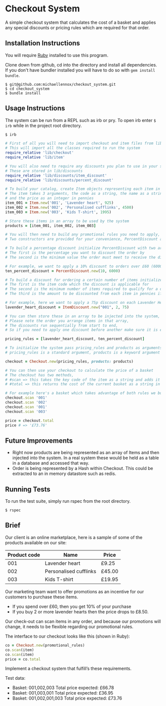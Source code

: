 # Checkout System

A simple checkout system that calculates the cost of a basket and applies any special discounts or pricing rules which are required for that order.

## Installation Instructions

You will require [Ruby](https://www.ruby-lang.org/en/downloads/) installed to use this program.

Clone down from github, cd into the directory and install all dependencies. If you don't have bundler installed you will have to do so with `gem install bundle`.

```
$ git@github.com:michaellennox/checkout_system.git
$ cd checkout_system
$ bundle install
```

## Usage Instructions

The system can be run from a REPL such as irb or pry. To open irb enter `$ irb` while in the project root directory.

```ruby
$ irb

# First of all you will need to import checkout and item files from lib,
# This will import all the classes required to run the system
require_relative 'lib/checkout'
require_relative 'lib/item'

# You will also need to require any discounts you plan to use in your system,
# These are stored in lib/discounts
require_relative 'lib/discounts/item_discount'
require_relative 'lib/discounts/percent_discount'

# To build your catalog, create Item objects representing each item in the catalog,
# The item takes 3 arguments, the code as a string, the name as a string
# and the price as an integer in pennies
item_001 = Item.new('001', 'Lavender heart', 925)
item_002 = Item.new('002', 'Personalised cufflinks', 4500)
item_003 = Item.new('003', 'Kids T-shirt', 1995)

# Store these items in an array to be used by the system
products = [item_001, item_002, item_003]

# You will then need to build any promotional rules you need to apply,
# Two constructors are provided for your convenience, PercentDiscount and ItemDiscount

# To build a percentage discount initialize PercentDiscount with two arguments,
# The first is the percentage you want to discount the order by
# The second is the minimum value the order must meet to receive the discount in pennies

# For example, we want to apply a 10% discount to orders over £60 (6000p)
ten_percent_discount = PercentDiscount.new(10, 6000)

# To build a discount for ordering a certain number of items initialize ItemDiscount with three arguments,
# The first is the item code which the discount is applicable for
# The second is the minimum number of items required to qualify for a discount
# The third is the amount to be discounted from each item in pennies if it qualifies

# For example, here we want to apply a 75p discount on each Lavender Heart when you order 2 or more
lavender_heart_discount = ItemDiscount.new("001", 2, 75)

# You can then store these in an array to be injected into the system,
# Please note the order you arrange items in that array,
# The discounts run sequentially from start to end,
# So if you need to apply one discount before another make sure it is earlier

pricing_rules = [lavender_heart_discount, ten_percent_discount]

# To initialize the system pass pricing_rules and products as arguments
# pricing_rules is a standard argument, products is a keyword argument

checkout = Checkout.new(pricing_rules, products: products)

# You can then use your checkout to calculate the price of a basket
# The checkout has two methods,
# #scan => this takes the key code of the item as a string and adds it to your basket
# #total => this returns the cost of the current basket as a string in pounds

# For example here's a basket which takes advantage of both rules we built
checkout.scan '001'
checkout.scan '002'
checkout.scan '001'
checkout.scan '003'

price = checkout.total
price # => '£73.76'
```

## Future Improvements

* Right now products are being represented as an array of Items and then injected into the system. In a real system these would be held as a table in a database and accessed that way.
* Order is being represented by a Hash within Checkout. This could be extracted to an in memory datastore such as redis.

## Running Tests

To run the test suite, simply run rspec from the root directory.

```
$ rspec
```

## Brief

Our client is an online marketplace, here is a sample of some of the products available on our site:

Product code | Name | Price
-------------|------|------
001 | Lavender heart | £9.25
002 | Personalised cufflinks | £45.00
003 | Kids T-shirt | £19.95

Our marketing team want to offer promotions as an incentive for our customers to purchase these items.

* If you spend over £60, then you get 10% of your purchase
* If you buy 2 or more lavender hearts then the price drops to £8.50.

Our check-out can scan items in any order, and because our promotions will change, it needs to be
flexible regarding our promotional rules.

The interface to our checkout looks like this (shown in Ruby):

```ruby
co = Checkout.new(promotional_rules)
co.scan(item)
co.scan(item)
price = co.total
```

Implement a checkout system that fulfill’s these requirements.

Test data:

* Basket: 001,002,003
  Total price expected: £66.78
* Basket: 001,003,001
  Total price expected: £36.95
* Basket: 001,002,001,003
  Total price expected: £73.76
